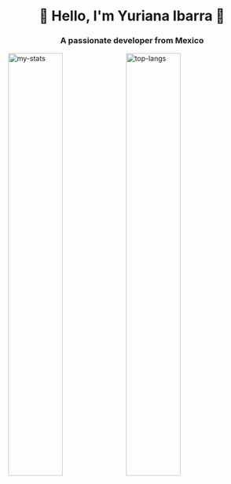 <h1 align="center">🌟 Hello, I'm Yuriana Ibarra 🌟</h1>
<h3 align="center">A passionate developer from Mexico</h3>

<img alt="my-stats" align="left" width="47%" src="https://github-readme-stats.vercel.app/api?username=NinYuri&show_icons=true"/>
<img alt="top-langs" align="left" width="47%" src="https://github-readme-stats.vercel.app/api/top-langs/?username=NinYuri&layout=donut"/>
